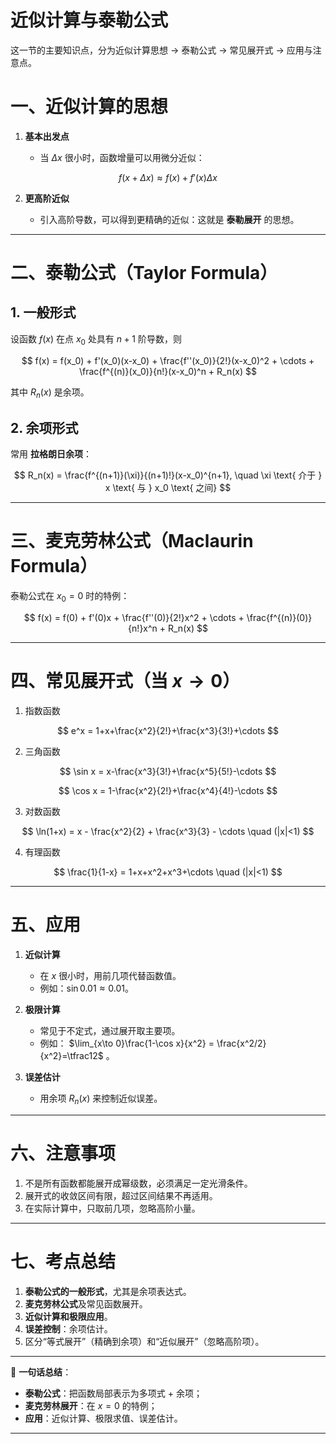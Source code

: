 # 近似计算与泰勒公式
这一节的主要知识点，分为近似计算思想 → 泰勒公式 → 常见展开式 → 应用与注意点。



# 一、近似计算的思想

1. **基本出发点**

   * 当 $\Delta x$ 很小时，函数增量可以用微分近似：

$$
f(x+\Delta x) \approx f(x) + f'(x)\Delta x
$$

2. **更高阶近似**

   * 引入高阶导数，可以得到更精确的近似：这就是 **泰勒展开** 的思想。

---

# 二、泰勒公式（Taylor Formula）

## 1. 一般形式

设函数 $f(x)$ 在点 $x_0$ 处具有 $n+1$ 阶导数，则

$$
f(x) = f(x_0) + f'(x_0)(x-x_0) + \frac{f''(x_0)}{2!}(x-x_0)^2 + \cdots + \frac{f^{(n)}(x_0)}{n!}(x-x_0)^n + R_n(x)
$$

其中 $R_n(x)$ 是余项。

## 2. 余项形式

常用 **拉格朗日余项**：

$$
R_n(x) = \frac{f^{(n+1)}(\xi)}{(n+1)!}(x-x_0)^{n+1}, \quad \xi \text{ 介于 } x \text{ 与 } x_0 \text{ 之间}
$$

---

# 三、麦克劳林公式（Maclaurin Formula）

泰勒公式在 $x_0=0$ 时的特例：

$$
f(x) = f(0) + f'(0)x + \frac{f''(0)}{2!}x^2 + \cdots + \frac{f^{(n)}(0)}{n!}x^n + R_n(x)
$$

---

# 四、常见展开式（当 $x\to 0$）

1. 指数函数

$$
e^x = 1+x+\frac{x^2}{2!}+\frac{x^3}{3!}+\cdots
$$

2. 三角函数

$$
\sin x = x-\frac{x^3}{3!}+\frac{x^5}{5!}-\cdots
$$

$$
\cos x = 1-\frac{x^2}{2!}+\frac{x^4}{4!}-\cdots
$$

3. 对数函数

$$
\ln(1+x) = x - \frac{x^2}{2} + \frac{x^3}{3} - \cdots \quad (|x|<1)
$$

4. 有理函数

$$
\frac{1}{1-x} = 1+x+x^2+x^3+\cdots \quad (|x|<1)
$$

---

# 五、应用

1. **近似计算**

   * 在 $x$ 很小时，用前几项代替函数值。
   * 例如：$\sin 0.01 \approx 0.01$。

2. **极限计算**

   * 常见于不定式，通过展开取主要项。
   * 例如： $\lim_{x\to 0}\frac{1-\cos x}{x^2} = \frac{x^2/2}{x^2}=\tfrac12$ 。

3. **误差估计**

   * 用余项 $R_n(x)$ 来控制近似误差。

---

# 六、注意事项

1. 不是所有函数都能展开成幂级数，必须满足一定光滑条件。
2. 展开式的收敛区间有限，超过区间结果不再适用。
3. 在实际计算中，只取前几项，忽略高阶小量。

---

# 七、考点总结

1. **泰勒公式的一般形式**，尤其是余项表达式。
2. **麦克劳林公式**及常见函数展开。
3. **近似计算和极限应用**。
4. **误差控制**：余项估计。
5. 区分“等式展开”（精确到余项）和“近似展开”（忽略高阶项）。

---

📌 **一句话总结**：

* **泰勒公式**：把函数局部表示为多项式 + 余项；
* **麦克劳林展开**：在 $x=0$ 的特例；
* **应用**：近似计算、极限求值、误差估计。

---

